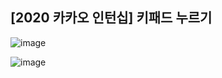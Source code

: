 ## [2020 카카오 인턴십] 키패드 누르기

![image](https://user-images.githubusercontent.com/22045163/98970782-ae32a500-2553-11eb-82f5-10130c078791.png)

![image](https://user-images.githubusercontent.com/22045163/98971284-47fa5200-2554-11eb-9d28-a3b634d11e77.png)
